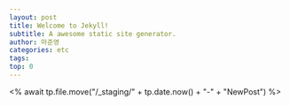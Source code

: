 ```yaml
---
layout: post
title: Welcome to Jekyll!
subtitle: A awesome static site generator.
author: 마준영
categories: etc
tags: 
top: 0
---
```

<% await tp.file.move("/_staging/" + tp.date.now() + "-" + "NewPost") %>